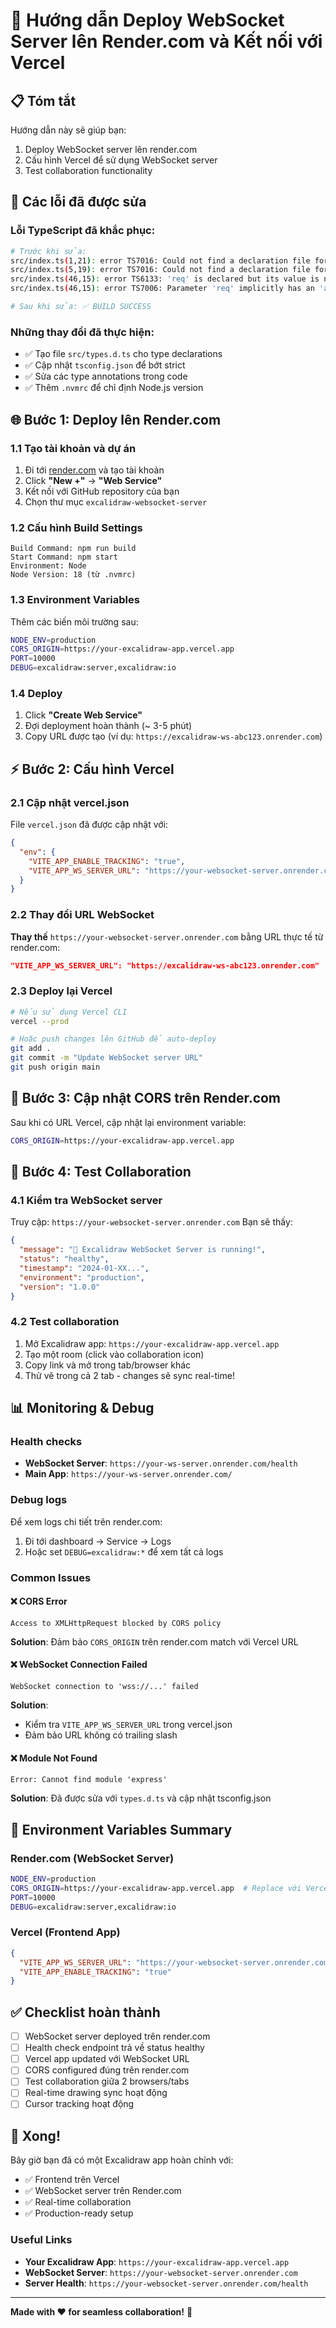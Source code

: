 # 🚀 Hướng dẫn Deploy WebSocket Server lên Render.com và Kết nối với Vercel

## 📋 Tóm tắt
Hướng dẫn này sẽ giúp bạn:
1. Deploy WebSocket server lên render.com 
2. Cấu hình Vercel để sử dụng WebSocket server
3. Test collaboration functionality

## 🔧 Các lỗi đã được sửa

### Lỗi TypeScript đã khắc phục:
```bash
# Trước khi sửa:
src/index.ts(1,21): error TS7016: Could not find a declaration file for module 'express'
src/index.ts(5,19): error TS7016: Could not find a declaration file for module 'debug'
src/index.ts(46,15): error TS6133: 'req' is declared but its value is never read
src/index.ts(46,15): error TS7006: Parameter 'req' implicitly has an 'any' type

# Sau khi sửa: ✅ BUILD SUCCESS
```

### Những thay đổi đã thực hiện:
- ✅ Tạo file `src/types.d.ts` cho type declarations
- ✅ Cập nhật `tsconfig.json` để bớt strict
- ✅ Sửa các type annotations trong code
- ✅ Thêm `.nvmrc` để chỉ định Node.js version

## 🌐 Bước 1: Deploy lên Render.com

### 1.1 Tạo tài khoản và dự án
1. Đi tới [render.com](https://render.com) và tạo tài khoản
2. Click **"New +"** → **"Web Service"**
3. Kết nối với GitHub repository của bạn
4. Chọn thư mục `excalidraw-websocket-server`

### 1.2 Cấu hình Build Settings
```
Build Command: npm run build
Start Command: npm start
Environment: Node
Node Version: 18 (từ .nvmrc)
```

### 1.3 Environment Variables
Thêm các biến môi trường sau:
```bash
NODE_ENV=production
CORS_ORIGIN=https://your-excalidraw-app.vercel.app
PORT=10000
DEBUG=excalidraw:server,excalidraw:io
```

### 1.4 Deploy
1. Click **"Create Web Service"**
2. Đợi deployment hoàn thành (~ 3-5 phút)
3. Copy URL được tạo (ví dụ: `https://excalidraw-ws-abc123.onrender.com`)

## ⚡ Bước 2: Cấu hình Vercel

### 2.1 Cập nhật vercel.json
File `vercel.json` đã được cập nhật với:
```json
{
  "env": {
    "VITE_APP_ENABLE_TRACKING": "true",
    "VITE_APP_WS_SERVER_URL": "https://your-websocket-server.onrender.com"
  }
}
```

### 2.2 Thay đổi URL WebSocket
**Thay thế** `https://your-websocket-server.onrender.com` bằng URL thực tế từ render.com:
```json
"VITE_APP_WS_SERVER_URL": "https://excalidraw-ws-abc123.onrender.com"
```

### 2.3 Deploy lại Vercel
```bash
# Nếu sử dụng Vercel CLI
vercel --prod

# Hoặc push changes lên GitHub để auto-deploy
git add .
git commit -m "Update WebSocket server URL"
git push origin main
```

## 🔄 Bước 3: Cập nhật CORS trên Render.com

Sau khi có URL Vercel, cập nhật lại environment variable:
```bash
CORS_ORIGIN=https://your-excalidraw-app.vercel.app
```

## 🧪 Bước 4: Test Collaboration

### 4.1 Kiểm tra WebSocket server
Truy cập: `https://your-websocket-server.onrender.com`
Bạn sẽ thấy:
```json
{
  "message": "🎨 Excalidraw WebSocket Server is running!",
  "status": "healthy",
  "timestamp": "2024-01-XX...",
  "environment": "production",
  "version": "1.0.0"
}
```

### 4.2 Test collaboration
1. Mở Excalidraw app: `https://your-excalidraw-app.vercel.app`
2. Tạo một room (click vào collaboration icon)
3. Copy link và mở trong tab/browser khác
4. Thử vẽ trong cả 2 tab - changes sẽ sync real-time!

## 📊 Monitoring & Debug

### Health checks
- **WebSocket Server**: `https://your-ws-server.onrender.com/health`
- **Main App**: `https://your-ws-server.onrender.com/`

### Debug logs
Để xem logs chi tiết trên render.com:
1. Đi tới dashboard → Service → Logs
2. Hoặc set `DEBUG=excalidraw:*` để xem tất cả logs

### Common Issues

#### ❌ CORS Error
```
Access to XMLHttpRequest blocked by CORS policy
```
**Solution**: Đảm bảo `CORS_ORIGIN` trên render.com match với Vercel URL

#### ❌ WebSocket Connection Failed
```
WebSocket connection to 'wss://...' failed
```
**Solution**: 
- Kiểm tra `VITE_APP_WS_SERVER_URL` trong vercel.json
- Đảm bảo URL không có trailing slash

#### ❌ Module Not Found
```
Error: Cannot find module 'express'
```
**Solution**: Đã được sửa với `types.d.ts` và cập nhật tsconfig.json

## 🔧 Environment Variables Summary

### Render.com (WebSocket Server)
```bash
NODE_ENV=production
CORS_ORIGIN=https://your-excalidraw-app.vercel.app  # Replace với Vercel URL thực tế
PORT=10000
DEBUG=excalidraw:server,excalidraw:io
```

### Vercel (Frontend App)
```json
{
  "VITE_APP_WS_SERVER_URL": "https://your-websocket-server.onrender.com",  // Replace với Render URL thực tế
  "VITE_APP_ENABLE_TRACKING": "true"
}
```

## ✅ Checklist hoàn thành

- [ ] WebSocket server deployed trên render.com
- [ ] Health check endpoint trả về status healthy
- [ ] Vercel app updated với WebSocket URL
- [ ] CORS configured đúng trên render.com  
- [ ] Test collaboration giữa 2 browsers/tabs
- [ ] Real-time drawing sync hoạt động
- [ ] Cursor tracking hoạt động

## 🎉 Xong!

Bây giờ bạn đã có một Excalidraw app hoàn chỉnh với:
- ✅ Frontend trên Vercel 
- ✅ WebSocket server trên Render.com
- ✅ Real-time collaboration
- ✅ Production-ready setup

### Useful Links
- **Your Excalidraw App**: `https://your-excalidraw-app.vercel.app`
- **WebSocket Server**: `https://your-websocket-server.onrender.com`
- **Server Health**: `https://your-websocket-server.onrender.com/health`

---
**Made with ❤️ for seamless collaboration!** 🎨 